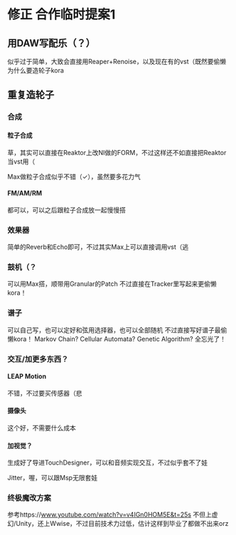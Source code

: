 # 修正 合作临时提案1

## 用DAW写配乐（？）
似乎过于简单，大致会直接用Reaper+Renoise，以及现在有的vst（既然要偷懒为什么要造轮子kora

## 重复造轮子

### 合成

#### 粒子合成
草，其实可以直接在Reaktor上改NI做的FORM，不过这样还不如直接把Reaktor当vst用（

Max做粒子合成似乎不错（✓），虽然要多花力气

#### FM/AM/RM
都可以，可以之后跟粒子合成放一起慢慢搭

### 效果器
简单的Reverb和Echo即可，不过其实Max上可以直接调用vst（逃

### 鼓机（？
可以用Max搭，顺带用Granular的Patch
不过直接在Tracker里写起来更偷懒kora！

### 谱子
可以自己写，也可以定好和弦用选择器，也可以全部随机
不过直接写好谱子最偷懒kora！
Markov Chain? Cellular Automata? Genetic Algorithm? 全忘光了！

### 交互/加更多东西？

#### LEAP Motion
不错，不过要买传感器（悲

#### 摄像头
这个好，不需要什么成本

#### 加视觉？
生成好了导进TouchDesigner，可以和音频实现交互，不过似乎套不了娃

Jitter，喔，可以跟Msp无限套娃

### 终极魔改方案
参考https://www.youtube.com/watch?v=v4IGn0HOM5E&t=25s 不但上虚幻/Unity，还上Wwise，不过目前技术力过低，估计这样到毕业了都做不出来orz
